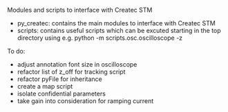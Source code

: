 Modules and scripts to interface with Createc STM

- py_createc: contains the main modules to interface with 
Createc STM
- scripts: contains useful scripts
which can be excuted starting in the top directory using e.g.
python -m scripts.osc.oscilloscope -z

To do:
- adjust annotation font size in oscilloscope
- refactor list of z_off for tracking script
- refactor pyFile for inheritance
- create a map script
- isolate confidential parameters
- take gain into consideration for ramping current
